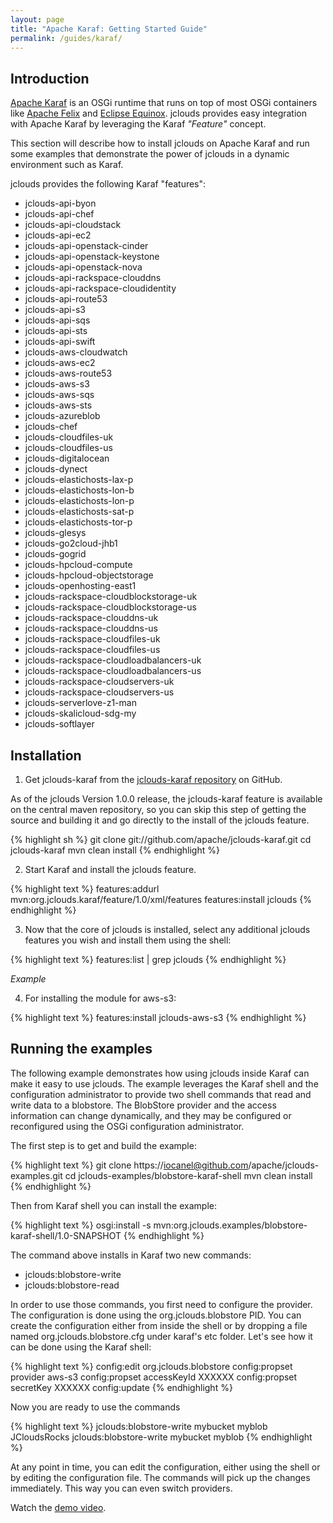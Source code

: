 ```yaml
---
layout: page
title: "Apache Karaf: Getting Started Guide"
permalink: /guides/karaf/
---
```


## Introduction

[Apache Karaf](http://karaf.apache.org) is an OSGi runtime that runs on top of most OSGi containers like [Apache Felix](http://felix.apache.org) and
[Eclipse Equinox](http://www.eclipse.org/equinox/).  jclouds provides easy integration with Apache Karaf by leveraging the Karaf _"Feature"_ concept.

This section will describe how to install jclouds on Apache Karaf and run some examples that demonstrate the power of jclouds in a dynamic environment such as Karaf.

jclouds provides the following Karaf "features":

  * jclouds-api-byon
  * jclouds-api-chef
  * jclouds-api-cloudstack
  * jclouds-api-ec2
  * jclouds-api-openstack-cinder
  * jclouds-api-openstack-keystone
  * jclouds-api-openstack-nova
  * jclouds-api-rackspace-clouddns
  * jclouds-api-rackspace-cloudidentity
  * jclouds-api-route53
  * jclouds-api-s3
  * jclouds-api-sqs
  * jclouds-api-sts
  * jclouds-api-swift
  * jclouds-aws-cloudwatch
  * jclouds-aws-ec2
  * jclouds-aws-route53
  * jclouds-aws-s3
  * jclouds-aws-sqs
  * jclouds-aws-sts
  * jclouds-azureblob
  * jclouds-chef
  * jclouds-cloudfiles-uk
  * jclouds-cloudfiles-us
  * jclouds-digitalocean
  * jclouds-dynect
  * jclouds-elastichosts-lax-p
  * jclouds-elastichosts-lon-b
  * jclouds-elastichosts-lon-p
  * jclouds-elastichosts-sat-p
  * jclouds-elastichosts-tor-p
  * jclouds-glesys
  * jclouds-go2cloud-jhb1
  * jclouds-gogrid
  * jclouds-hpcloud-compute
  * jclouds-hpcloud-objectstorage
  * jclouds-openhosting-east1
  * jclouds-rackspace-cloudblockstorage-uk
  * jclouds-rackspace-cloudblockstorage-us
  * jclouds-rackspace-clouddns-uk
  * jclouds-rackspace-clouddns-us
  * jclouds-rackspace-cloudfiles-uk
  * jclouds-rackspace-cloudfiles-us
  * jclouds-rackspace-cloudloadbalancers-uk
  * jclouds-rackspace-cloudloadbalancers-us
  * jclouds-rackspace-cloudservers-uk
  * jclouds-rackspace-cloudservers-us
  * jclouds-serverlove-z1-man
  * jclouds-skalicloud-sdg-my
  * jclouds-softlayer


## Installation

1. Get jclouds-karaf from the [jclouds-karaf repository](https://github.com/apache/jclouds-karaf) on GitHub.

As of the jclouds Version 1.0.0 release, the jclouds-karaf feature is available on the central maven repository, so you can skip this step of getting the
source and building it and go directly to the install of the jclouds feature.

{% highlight sh %}
git clone git://github.com/apache/jclouds-karaf.git
cd jclouds-karaf
mvn clean install
{% endhighlight %}

2. Start Karaf and install the jclouds feature.

{% highlight text %}
features:addurl mvn:org.jclouds.karaf/feature/1.0/xml/features
features:install jclouds
{% endhighlight %}

3. Now that the core of jclouds is installed, select any additional jclouds features you wish and install them using the shell:

{% highlight text %}
features:list | grep jclouds
{% endhighlight %}

_*Example*_

4. For installing the module for aws-s3:

{% highlight text %}
features:install jclouds-aws-s3
{% endhighlight %}


## Running the examples

The following example demonstrates how using jclouds inside Karaf can make it easy to use jclouds.  The example leverages the Karaf shell and the
configuration administrator to provide two shell commands that read and write data to a blobstore.  The BlobStore provider and the access information
can change dynamically, and they may be configured or reconfigured using the OSGi configuration administrator.

The first step is to get and build the example:

{% highlight text %}
git clone https://iocanel@github.com/apache/jclouds-examples.git
cd jclouds-examples/blobstore-karaf-shell
mvn clean install
{% endhighlight %}

Then from Karaf shell you can install the example:

{% highlight text %}
osgi:install -s mvn:org.jclouds.examples/blobstore-karaf-shell/1.0-SNAPSHOT
{% endhighlight %}

The command above installs in Karaf two new commands:

  * jclouds:blobstore-write
  * jclouds:blobstore-read

In order to use those commands, you first need to configure the provider. The configuration is done
using the org.jclouds.blobstore PID. You can create the configuration either from inside the shell or
by dropping  a file named org.jclouds.blobstore.cfg under karaf's etc folder.
Let's see how it can be done using the Karaf shell:

{% highlight text %}
config:edit org.jclouds.blobstore
config:propset provider aws-s3
config:propset accessKeyId XXXXXX
config:propset secretKey XXXXXX
config:update
{% endhighlight %}

Now you are ready to use the commands

{% highlight text %}
jclouds:blobstore-write mybucket myblob JCloudsRocks
jclouds:blobstore-write mybucket myblob
{% endhighlight %}

At any point in time, you can edit the configuration, either using the shell or
by editing the configuration file. The commands will pick up the changes immediately.
This way you can even switch providers.


Watch the [demo video](http://www.youtube.com/watch?v=SIvSaGEKrkM).

